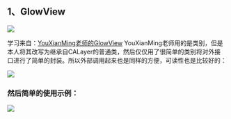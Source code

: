## 1、GlowView

![](http://chuantu.biz/t2/24/1454186379x-1376440148.gif)

学习来自：[YouXianMing老师的GlowView](https://github.com/YouXianMing/GlowView)
YouXianMing老师用的是类别，但是本人将其改写为继承自CALayer的普通类，然后仅仅用了很简单的类别将对外接口进行了简单的封装。所以外部调用起来也是同样的方便，可读性也是比较好的：

![](http://chuantu.biz/t2/24/1454188449x-954497756.png)
### 然后简单的使用示例：
![](http://chuantu.biz/t2/24/1454188366x-1376440148.png)